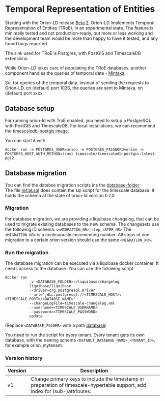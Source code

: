 # Temporal Representation of Entities
Starting with the Orion-LD release [Beta 2](https://github.com/FIWARE/context.Orion-LD/releases/), Orion-LD implements Temporal Representation of Entities (TRoE), in an experimental state.
The feature is minimally tested and not production-ready, but more or less working and the development team would be more than happy to have it tested, and any found bugs reported.

The sink used for TRoE is Postgres, with PostGIS and TimescaleDB extensions.

While Orion-LD takes care of populating the TRoE databases, another component handles the queries of temporal data - [Mintaka](https://github.com/FIWARE/Mintaka).

So, for queries of the temporal data, instead of sending the requests to Orion-LD, on (default) port 1026, the queries are sent to Mintaka, on (default) port xxxx.

## Database setup

For running orion-ld with TroE enabled, you need to setup a PostgreSQL with PostGIS and TimescaleDB. For local installations, we can recommend the 
[timescaledb-postgis image](https://hub.docker.com/layers/timescale/timescaledb-postgis/latest-pg12/images/sha256-40be823de6035faa44d3e811f04f3f064868ee779ebb49b287e1c809ec786994?context=explore).

You can start it with 
```
docker run -e POSTGRES_USER=orion -e POSTGRES_PASSWORD=orion -e POSTGRES_HOST_AUTH_METHOD=trust timescale/timescaledb-postgis:latest-pg12
```

## Database migration

You can find the databse migration scripts ins the [database-folder](../../database)   
The file [initial.sql](../../database/sql/initial.sql) does contain the sql script for the timescale database. It holds the schema at the state of orion-ld version 0.7.0.

### Migration

For database migration, we are providing a liquibase changelog, that can be used to migrate existing databases to the new schema. The 
changesets use the following ID schema: ```v<MIGRATION_NR>_step_<STEP_NR>```
The ```<MIGRATION_NR>``` is a continuously incrementing number. All steps of one migration to a certain orion version should use the same  ```<MIGRATION_NR>```.

### Run the migration

The database migration can be executed via a liquibase docker container. It needs access to the database. You can use the following script:

```
docker run 
           -v <DATABASE_FOLDER>:/liquibase/changelog
           liquibase/liquibase 
           --driver=org.postgresql.Driver 
           --url="jdbc:postgresql://<TIMESCALE_HOST>:<TIMESCALE_PORT>/<DATABSE_NAME>"
           --changeLogFile=timescale-changelog.xml 
           --username=<TIMESCALE_USERNAME>
           --password=<TIMESCALE_PASSWORD>
           update
```
(Replace ```<DATABASE_FOLDER>``` with a path [database](../../database))

You need to run the script for every tenant. Every tenant gets its own database, with the naming schema 
```<DEFAULT_DATABASE_NAME>_<TENANT_ID>```, for example orion_mytenant. 

### Version history

| Version | Description |
| ----------------------------------------------------------------------------------------------- | ----------------------------------------------------------------------------------------- |
| v1 | Change primary keys to include the timestamp in preparation of timescale-hypertable support, add index for (sub-)attributes. |